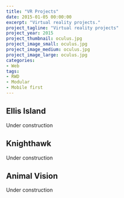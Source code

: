 ```yaml
---
title: "VR Projects"
date: 2015-01-05 00:00:00
excerpt: "Virtual reality projects."
project_tagline: "Virtual reality projects"
project_year: 2015
project_thumbnail: oculus.jpg
project_image_small: oculus.jpg
project_image_medium: oculus.jpg
project_image_large: oculus.jpg
categories:
- Web
tags:
- RWD
- Modular
- Mobile first
---
```


## Ellis Island

Under construction

## Knighthawk

Under construction

## Animal Vision

Under construction